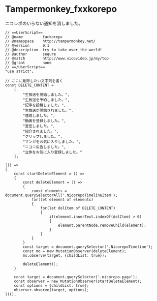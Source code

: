 # Tampermonkey_fxxkorepo
ニコレポのいらない通知を消しました。

    // ==UserScript==
    // @name         fuckorepo
    // @namespace    http://tampermonkey.net/
    // @version      0.1
    // @description  try to take over the world!
    // @author       sequre
    // @match        http://www.nicovideo.jp/my/top
    // @grant        none
    // ==/UserScript==
    "use strict";

    // ここに削除したい文字列を書く
    const DELETE_CONTENT =
        [
            "生放送を開始しました。",
            "生放送を予約しました。",
            "記事を投稿しました。",
            "生放送が開始されました。",
            "達成しました。",
            "動画を登録しました。",
            "宣伝しました。",
            "紹介されました。",
            "クリップしました。",
            "マンガをお気に入りしました。",
            "ニコニ広告しました。",
            "立体をお気に入り登録しました。"
        ];

    (() =>
    {
        const startDeleteElement = () =>
        {
            const deleteElement = () =>
            {
                const elements = document.querySelectorAll('.NicorepoTimelineItem');
                for(let element of elements)
                {
                    for(let delItem of DELETE_CONTENT)
                    {
                        if(element.innerText.indexOf(delItem) > 0)
                        {
                            element.parentNode.removeChild(element);
                        }
                    }
                }
            }
            const target = document.querySelector('.NicorepoTimeline');
            const mo = new MutationObserver(deleteElement);
            mo.observe(target, {childList: true});

            deleteElement();
        }

        const target = document.querySelector('.nicorepo-page');
        const observer = new MutationObserver(startDeleteElement);
        const options = {childList: true};
        observer.observe(target, options);
    })();
